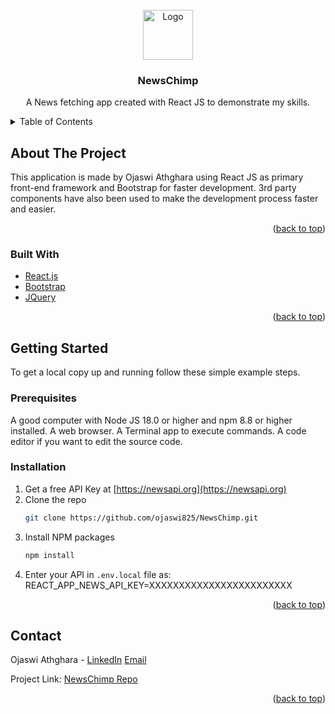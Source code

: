 <div id="top"></div>

<!-- PROJECT LOGO -->
<br />
<div align="center">
  <a href="https://github.com/ojaswi825/NewsChimp">
    <img src="images/logo.png" alt="Logo" width="80" height="80">
  </a>

<h3 align="center">NewsChimp</h3>

  <p align="center">
    A News fetching app created with React JS to demonstrate my skills.
    <br />
  </p>
</div>

<!-- TABLE OF CONTENTS -->
<details>
  <summary>Table of Contents</summary>
  <ol>
    <li>
      <a href="#about-the-project">About The Project</a>
      <ul>
        <li><a href="#built-with">Built With</a></li>
      </ul>
    </li>
    <li>
      <a href="#getting-started">Getting Started</a>
      <ul>
        <li><a href="#prerequisites">Prerequisites</a></li>
        <li><a href="#installation">Installation</a></li>
      </ul>
    </li>
    <li><a href="#contact">Contact</a></li>
  </ol>
</details>

<!-- ABOUT THE PROJECT -->

## About The Project

This application is made by Ojaswi Athghara using React JS as primary front-end framework and Bootstrap for faster development. 3rd party components have also been used to make the development process faster and easier.

<p align="right">(<a href="#top">back to top</a>)</p>

### Built With

-   [React.js](https://reactjs.org/)
-   [Bootstrap](https://getbootstrap.com)
-   [JQuery](https://jquery.com)

<p align="right">(<a href="#top">back to top</a>)</p>

<!-- GETTING STARTED -->

## Getting Started

To get a local copy up and running follow these simple example steps.

### Prerequisites

A good computer with Node JS 18.0 or higher and npm 8.8 or higher installed.
A web browser.
A Terminal app to execute commands.
A code editor if you want to edit the source code.

### Installation

1. Get a free API Key at [https://newsapi.org](https://newsapi.org)
2. Clone the repo
    ```sh
    git clone https://github.com/ojaswi825/NewsChimp.git
    ```
3. Install NPM packages
    ```sh
    npm install
    ```
4. Enter your API in `.env.local` file as:
   REACT_APP_NEWS_API_KEY=XXXXXXXXXXXXXXXXXXXXXXXX

<p align="right">(<a href="#top">back to top</a>)</p>

<!-- CONTACT -->

## Contact

Ojaswi Athghara - [LinkedIn](https://linkedin.com/in/ojaswi825) [Email](ojaswi.athghara98@gmail.com)

Project Link: [NewsChimp Repo](https://github.com/ojaswi825/NewsChimp)

<p align="right">(<a href="#top">back to top</a>)</p>
